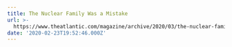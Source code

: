 ```yaml
---
title: The Nuclear Family Was a Mistake
url: >-
  https://www.theatlantic.com/magazine/archive/2020/03/the-nuclear-family-was-a-mistake/605536/
date: '2020-02-23T19:52:46.000Z'
---
```

